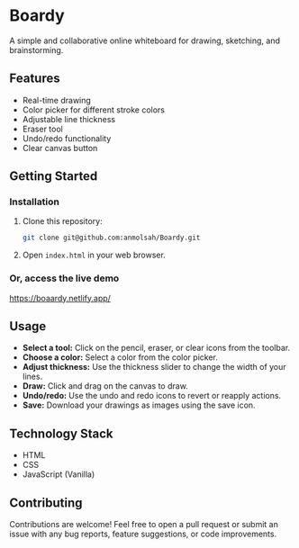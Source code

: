 # Boardy

A simple and collaborative online whiteboard for drawing, sketching, and brainstorming.

## Features

*   Real-time drawing 
*   Color picker for different stroke colors
*   Adjustable line thickness
*   Eraser tool
*   Undo/redo functionality
*   Clear canvas button

## Getting Started

### Installation

1.  Clone this repository:
    ```bash
    git clone git@github.com:anmolsah/Boardy.git
    ```
2.  Open `index.html` in your web browser.

### Or, access the live demo

https://boaardy.netlify.app/

## Usage

*   **Select a tool:** Click on the pencil, eraser, or clear icons from the toolbar.
*   **Choose a color:** Select a color from the color picker.
*   **Adjust thickness:** Use the thickness slider to change the width of your lines.
*   **Draw:** Click and drag on the canvas to draw.
*   **Undo/redo:** Use the undo and redo icons to revert or reapply actions.
*   **Save:** Download your drawings as images using the save icon.

## Technology Stack

*   HTML
*   CSS
*   JavaScript (Vanilla)

## Contributing

Contributions are welcome! Feel free to open a pull request or submit an issue with any bug reports, feature suggestions, or code improvements.


